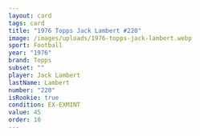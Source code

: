 ```yaml
---
layout: card
tags: card
title: "1976 Topps Jack Lambert #220"
image: /images/uploads/1976-topps-jack-lambert.webp
sport: Football
year: "1976"
brand: Topps
subset: ""
player: Jack Lambert
lastName: Lambert
number: "220"
isRookie: true
condition: EX-EXMINT
value: 45
order: 10
---
```

